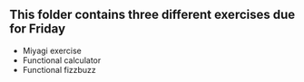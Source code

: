## This folder contains three different exercises due for Friday

- Miyagi exercise
- Functional calculator
- Functional fizzbuzz

